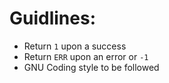 # Guidlines:
* Return `1` upon a success
* Return `ERR` upon an error or `-1`
* GNU Coding style to be followed